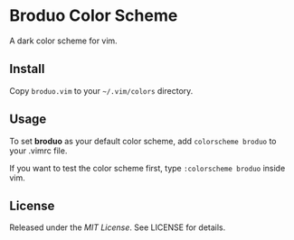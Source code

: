 # Broduo Color Scheme

A dark color scheme for vim.

## Install

Copy `broduo.vim` to your `~/.vim/colors` directory.

## Usage

To set **broduo** as your default color scheme, add `colorscheme broduo` to
your .vimrc file.

If you want to test the color scheme first, type `:colorscheme broduo` inside
vim.

## License

Released under the *MIT License*. See LICENSE for details.

